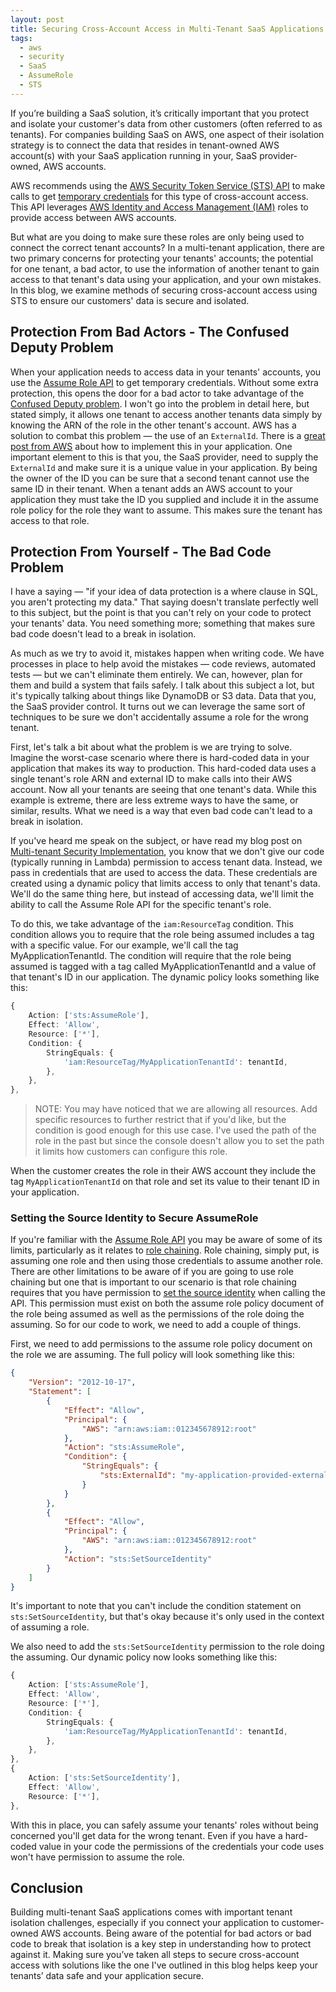 ```yaml
---
layout: post
title: Securing Cross-Account Access in Multi-Tenant SaaS Applications
tags:
  - aws
  - security
  - SaaS
  - AssumeRole
  - STS
---
```


If you’re building a SaaS solution, it’s critically important that you protect and isolate your customer's data from other customers (often referred to as tenants). For companies building SaaS on AWS, one aspect of their isolation strategy is to connect the data that resides in tenant-owned AWS account(s) with your SaaS application running in your, SaaS provider-owned, AWS accounts.

AWS recommends using the [AWS Security Token Service (STS) API](https://docs.aws.amazon.com/STS/latest/APIReference/welcome.html) to make calls to get [temporary credentials](https://docs.aws.amazon.com/IAM/latest/UserGuide/id_credentials_temp.html) for this type of cross-account access. This API leverages [AWS Identity and Access Management (IAM)](https://docs.aws.amazon.com/iam/) roles to provide access between AWS accounts.

But what are you doing to make sure these roles are only being used to connect the correct tenant accounts? In a multi-tenant application, there are two primary concerns for protecting your tenants' accounts; the potential for one tenant, a bad actor, to use the information of another tenant to gain access to that tenant's data using your application, and your own mistakes. In this blog, we examine methods of securing cross-account access using STS to ensure our customers' data is secure and isolated.

## Protection From Bad Actors - The Confused Deputy Problem

When your application needs to access data in your tenants' accounts, you use the [Assume Role API](https://docs.aws.amazon.com/STS/latest/APIReference/API_AssumeRole.html) to get temporary credentials. Without some extra protection, this opens the door for a bad actor to take advantage of the [Confused Deputy problem](https://docs.aws.amazon.com/IAM/latest/UserGuide/confused-deputy.html). I won't go into the problem in detail here, but stated simply, it allows one tenant to access another tenants data simply by knowing the ARN of the role in the other tenant's account. AWS has a solution to combat this problem — the use of an `ExternalId`. There is a [great post from AWS](https://aws.amazon.com/blogs/apn/securely-using-external-id-for-accessing-aws-accounts-owned-by-others/) about how to implement this in your application. One important element to this is that you, the SaaS provider, need to supply the `ExternalId` and make sure it is a unique value in your application. By being the owner of the ID you can be sure that a second tenant cannot use the same ID in their tenant. When a tenant adds an AWS account to your application they must take the ID you supplied and include it in the assume role policy for the role they want to assume. This makes sure the tenant has access to that role.

## Protection From Yourself - The Bad Code Problem

I have a saying — "if your idea of data protection is a where clause in SQL, you aren't protecting my data." That saying doesn't translate perfectly well to this subject, but the point is that you can't rely on your code to protect your tenants' data. You need something more; something that makes sure bad code doesn't lead to a break in isolation.

As much as we try to avoid it, mistakes happen when writing code. We have processes in place to help avoid the mistakes — code reviews, automated tests — but we can't eliminate them entirely. We can, however, plan for them and build a system that fails safely. I talk about this subject a lot, but it's typically talking about things like DynamoDB or S3 data. Data that you, the SaaS provider control. It turns out we can leverage the same sort of techniques to be sure we don't accidentally assume a role for the wrong tenant.

First, let's talk a bit about what the problem is we are trying to solve. Imagine the worst-case scenario where there is hard-coded data in your application that makes its way to production. This hard-coded data uses a single tenant's role ARN and external ID to make calls into their AWS account. Now all your tenants are seeing that one tenant's data. While this example is extreme, there are less extreme ways to have the same, or similar, results. What we need is a way that even bad code can't lead to a break in isolation.

If you've heard me speak on the subject, or have read my blog post on [Multi-tenant Security Implementation](https://jason.wadsworth.dev/multi-tenant-security-implementation/), you know that we don't give our code (typically running in Lambda) permission to access tenant data. Instead, we pass in credentials that are used to access the data. These credentials are created using a dynamic policy that limits access to only that tenant's data. We'll do the same thing here, but instead of accessing data, we'll limit the ability to call the Assume Role API for the specific tenant's role.

To do this, we take advantage of the `iam:ResourceTag` condition. This condition allows you to require that the role being assumed includes a tag with a specific value. For our example, we'll call the tag MyApplicationTenantId. The condition will require that the role being assumed is tagged with a tag called MyApplicationTenantId and a value of that tenant's ID in our application. The dynamic policy looks something like this:

```TypeScript
{
	Action: ['sts:AssumeRole'],
	Effect: 'Allow',
	Resource: ['*'],
	Condition: {
	    StringEquals: {
	        'iam:ResourceTag/MyApplicationTenantId': tenantId,
	    },
	},
},
```

> NOTE: You may have noticed that we are allowing all resources. Add specific resources to further restrict that if you'd like, but the condition is good enough for this use case. I've used the path of the role in the past but since the console doesn't allow you to set the path it limits how customers can configure this role.

When the customer creates the role in their AWS account they include the tag `MyApplicationTenantId` on that role and set its value to their tenant ID in your application.

### Setting the Source Identity to Secure AssumeRole

If you're familiar with the [Assume Role API](https://docs.aws.amazon.com/STS/latest/APIReference/API_AssumeRole.html) you may be aware of some of its limits, particularly as it relates to [role chaining](https://docs.aws.amazon.com/IAM/latest/UserGuide/id_roles_terms-and-concepts.html#iam-term-role-chaining). Role chaining, simply put, is assuming one role and then using those credentials to assume another role. There are other limitations to be aware of if you are going to use role chaining but one that is important to our scenario is that role chaining requires that you have permission to [set the source identity](https://docs.aws.amazon.com/IAM/latest/UserGuide/id_credentials_temp_control-access_monitor.html) when calling the API. This permission must exist on both the assume role policy document of the role being assumed as well as the permissions of the role doing the assuming. So for our code to work, we need to add a couple of things.

First, we need to add permissions to the assume role policy document on the role we are assuming. The full policy will look something like this:

```JSON
{
    "Version": "2012-10-17",
    "Statement": [
        {
            "Effect": "Allow",
            "Principal": {
                "AWS": "arn:aws:iam::012345678912:root"
            },
            "Action": "sts:AssumeRole",
            "Condition": {
                "StringEquals": {
                    "sts:ExternalId": "my-application-provided-external-id"
                }
            }
        },
        {
            "Effect": "Allow",
            "Principal": {
                "AWS": "arn:aws:iam::012345678912:root"
            },
            "Action": "sts:SetSourceIdentity"
        }
    ]
}
```

It's important to note that you can't include the condition statement on `sts:SetSourceIdentity`, but that's okay because it's only used in the context of assuming a role.

We also need to add the `sts:SetSourceIdentity` permission to the role doing the assuming. Our dynamic policy now looks something like this:

```TypeScript
{
    Action: ['sts:AssumeRole'],
    Effect: 'Allow',
    Resource: ['*'],
    Condition: {
        StringEquals: {
            'iam:ResourceTag/MyApplicationTenantId': tenantId,
        },
    },
},
{
    Action: ['sts:SetSourceIdentity'],
    Effect: 'Allow',
    Resource: ['*'],
},

```

With this in place, you can safely assume your tenants' roles without being concerned you'll get data for the wrong tenant. Even if you have a hard-coded value in your code the permissions of the credentials your code uses won't have permission to assume the role.

## Conclusion

Building multi-tenant SaaS applications comes with important tenant isolation challenges, especially if you connect your application to customer-owned AWS accounts. Being aware of the potential for bad actors or bad code to break that isolation is a key step in understanding how to protect against it. Making sure you’ve taken all steps to secure cross-account access with solutions like the one I've outlined in this blog helps keep your tenants’ data safe and your application secure.
